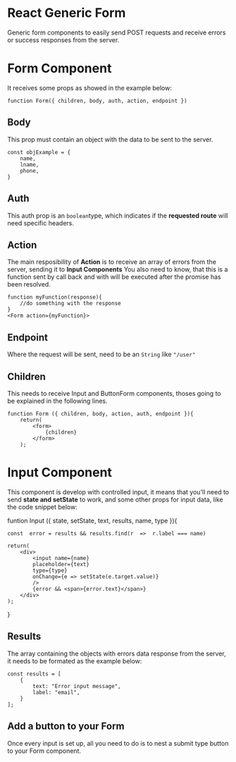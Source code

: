 # React Generic Form
Generic form components to easily send POST requests and receive errors or success responses from the server.


# Form Component
It receives some props as showed in the example below:

    function Form({ children, body, auth, action, endpoint })

## Body

This prop must contain an object with the data to be sent to the server.


    const objExample = {
	    name,
	    lname,
	    phone,
    }

## Auth

This auth prop is an `boolean`type, which indicates if the **requested route** will need specific headers.

## Action

The main resposibility of **Action** is to receive an array of errors from the server, sending it to **Input Components**
You also need to know, that this is a function sent by call back and with will be executed after the promise has been resolved.

    function myFunction(response){
	    //do something with the response
    }
    <Form action={myFunction}>

## Endpoint

Where the request will be sent, need to be an `String` like `"/user"` 

## Children 

This needs to receive Input and ButtonForm components, thoses going to be explained in the following lines.

    function Form ({ children, body, action, auth, endpoint }){
	    return(
		    <form>
			    {children}
		    </form>
		);
		    


# Input Component
This component is develop with controlled input, it means that you'll need to send **state and setState** to work, and some other props for input data, like the code snippet below:

funtion Input ({ state, setState, text, results, name, type }){

	const  error = results && results.find(r  =>  r.label === name)

	return(
		<div>
			<input name={name}
			placeholder={text}
			type={type}
			onChange={e => setState(e.target.value)}
			/>
			{error && <span>{error.text}</span>}
		</div>
	);
}

## Results

The array containing the objects with errors data response from the server, it needs to be formated as the example below:

    const results = [
	    {
		    text: "Error input message",
		    label: "email",
	    }
    ];

## Add a button to your Form

Once every input is set up, all you need to do is to nest a submit type button to your Form component.
